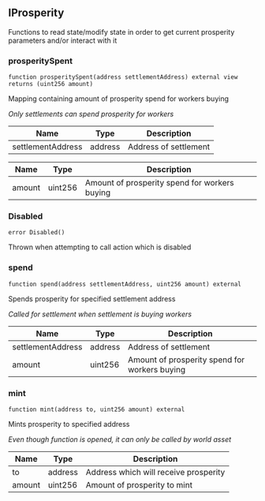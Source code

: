 ## IProsperity


Functions to read state/modify state in order to get current prosperity parameters and/or interact with it





### prosperitySpent

```solidity
function prosperitySpent(address settlementAddress) external view returns (uint256 amount)
```

Mapping containing amount of prosperity spend for workers buying

_Only settlements can spend prosperity for workers_

| Name | Type | Description |
| ---- | ---- | ----------- |
| settlementAddress | address | Address of settlement |

| Name | Type | Description |
| ---- | ---- | ----------- |
| amount | uint256 | Amount of prosperity spend for workers buying |


### Disabled

```solidity
error Disabled()
```

Thrown when attempting to call action which is disabled





### spend

```solidity
function spend(address settlementAddress, uint256 amount) external
```

Spends prosperity for specified settlement address

_Called for settlement when settlement is buying workers_

| Name | Type | Description |
| ---- | ---- | ----------- |
| settlementAddress | address | Address of settlement |
| amount | uint256 | Amount of prosperity spend for workers buying |



### mint

```solidity
function mint(address to, uint256 amount) external
```

Mints prosperity to specified address

_Even though function is opened, it can only be called by world asset_

| Name | Type | Description |
| ---- | ---- | ----------- |
| to | address | Address which will receive prosperity |
| amount | uint256 | Amount of prosperity to mint |



